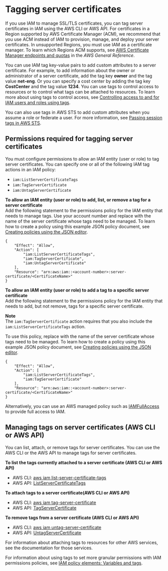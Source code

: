 # Tagging server certificates<a name="id_tags_server-certificates"></a>

If you use IAM to manage SSL/TLS certificates, you can tag server certificates in IAM using the AWS CLI or AWS API\. For certificates in a Region supported by AWS Certificate Manager \(ACM\), we recommend that you use ACM instead of IAM to provision, manage, and deploy your server certificates\. In unsupported Regions, you must use IAM as a certificate manager\. To learn which Regions ACM supports, see [AWS Certificate Manager endpoints and quotas](https://docs.aws.amazon.com/general/latest/gr/acm.html) in the *AWS General Reference*\.

You can use IAM tag key\-value pairs to add custom attributes to a server certificate\. For example, to add information about the owner or administrator of a server certificate, add the tag key **owner** and the tag value **net\-eng**\. Or you can specify a cost center by adding the tag key **CostCenter** and the tag value **1234**\. You can use tags to control access to resources or to control what tags can be attached to resources\. To learn more about using tags to control access, see [Controlling access to and for IAM users and roles using tags](access_iam-tags.md)\.

You can also use tags in AWS STS to add custom attributes when you assume a role or federate a user\. For more information, see [Passing session tags in AWS STS](id_session-tags.md)\.

## Permissions required for tagging server certificates<a name="id_tags_server-certificates_permissions"></a>

You must configure permissions to allow an IAM entity \(user or role\) to tag server certificates\. You can specify one or all of the following IAM tag actions in an IAM policy:
+ `iam:ListServerCertificateTags`
+ `iam:TagServerCertificate`
+ `iam:UntagServerCertificate`

**To allow an IAM entity \(user or role\) to add, list, or remove a tag for a server certificate**  
Add the following statement to the permissions policy for the IAM entity that needs to manage tags\. Use your account number and replace *<CertificateName>* with the name of the server certificate whose tags need to be managed\. To learn how to create a policy using this example JSON policy document, see [Creating policies using the JSON editor](access_policies_create-console.md#access_policies_create-json-editor)\.

```
{
    "Effect": "Allow",
    "Action": [
        "iam:ListServerCertificateTags",
        "iam:TagServerCertificate",
        "iam:UntagServerCertificate"
    ],
    "Resource": "arn:aws:iam::<account-number>:server-certificate/<CertificateName>"
}
```

**To allow an IAM entity \(user or role\) to add a tag to a specific server certificate**  
Add the following statement to the permissions policy for the IAM entity that needs to add, but not remove, tags for a specific server certificate\.

**Note**  
The `iam:TagServerCertificate` action requires that you also include the `iam:ListServerCertificateTags` action\.

To use this policy, replace *<CertificateName>* with the name of the server certificate whose tags need to be managed\. To learn how to create a policy using this example JSON policy document, see [Creating policies using the JSON editor](access_policies_create-console.md#access_policies_create-json-editor)\.

```
{
    "Effect": "Allow",
    "Action": [
        "iam:ListServerCertificateTags",
        "iam:TagServerCertificate"
    ],
    "Resource": "arn:aws:iam::<account-number>:server-certificate/<CertificateName>"
}
```

Alternatively, you can use an AWS managed policy such as [IAMFullAccess](https://console.aws.amazon.com/iam/home#policies/arn:aws:iam::aws:policy/IAMFullAccess) to provide full access to IAM\.

## Managing tags on server certificates \(AWS CLI or AWS API\)<a name="id_tags_server-certificates_procs-cli-api"></a>

You can list, attach, or remove tags for server certificates\. You can use the AWS CLI or the AWS API to manage tags for server certificates\.

**To list the tags currently attached to a server certificate \(AWS CLI or AWS API\)**
+ AWS CLI: [aws iam list\-server\-certificate\-tags](https://docs.aws.amazon.com/cli/latest/reference/iam/list-server-certificate-tags.html)
+ AWS API: [ListServerCertificateTags](https://docs.aws.amazon.com/IAM/latest/APIReference/API_ListServerCertificateTags.html)

**To attach tags to a server certificate\(AWS CLI or AWS API\)**
+ AWS CLI: [aws iam tag\-server\-certificate](https://docs.aws.amazon.com/cli/latest/reference/iam/tag-server-certificate.html)
+ AWS API: [TagServerCertificate](https://docs.aws.amazon.com/IAM/latest/APIReference/API_TagServerCertificate.html)

**To remove tags from a server certificate \(AWS CLI or AWS API\)**
+ AWS CLI: [aws iam untag\-server\-certificate](https://docs.aws.amazon.com/cli/latest/reference/iam/untag-server-certificate.html)
+ AWS API: [UntagServerCertificate](https://docs.aws.amazon.com/IAM/latest/APIReference/API_UntagServerCertificate.html)

For information about attaching tags to resources for other AWS services, see the documentation for those services\. 

For information about using tags to set more granular permissions with IAM permissions policies, see [IAM policy elements: Variables and tags](reference_policies_variables.md)\.